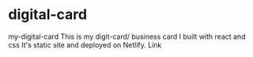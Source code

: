 # digital-card
my-digital-card
This is my digit-card/ business card I built with react and css
It's static site and deployed on Netlify.
Link 
